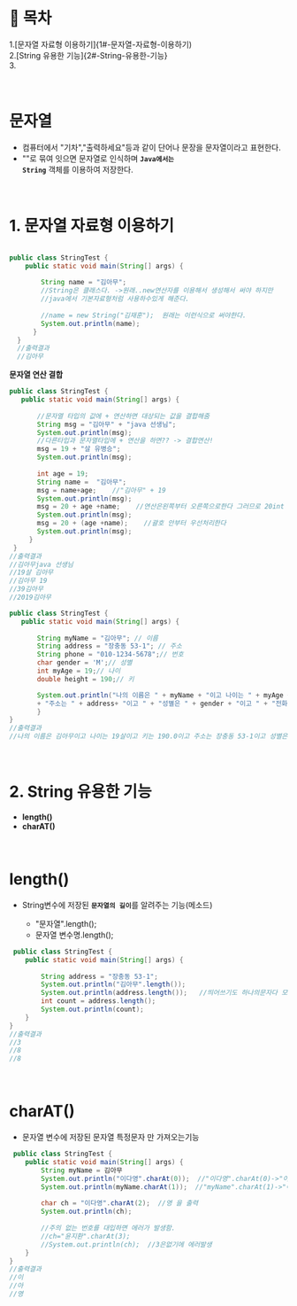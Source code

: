 # 🔖 목차

1.[문자열 자료형 이용하기]{1#-문자열-자료형-이용하기) </br>
2.[String  유용한 기능]{2#-String-유용한-기능} </br>
3.

<br/>

# 문자열
  - 컴퓨터에서 "기차","출력하세요"등과 같이 단어나 문장을 문자열이라고 표현한다.
  - ""로 묶여 잇으면 문자열로 인식하며  <code><strong>Java에서는 String</code></strong> 객체를 이용하여 저장한다.

<br/>

# 1. 문자열 자료형 이용하기

```java

public class StringTest {
	public static void main(String[] args) {
	
		String name = "김아무";    
		//String은 클래스다. ->원래..new연산자를 이용해서 생성해서 써야 하지만
		//java에서 기본자료형처럼 사용하수있게 해준다.
    
		//name = new String("김재훈");  원래는 이런식으로 써야한다.
		System.out.println(name);
      }
  }
  //출력결과
  //김아무
  ```
 
 **문자열 연산 결합**
 ```java
 public class StringTest {
	public static void main(String[] args) {
	
		//문자열 타입의 값에 + 연산하면 대상되는 값을 결합해줌
		String msg = "김아무" + "java 선생님";
		System.out.println(msg);
		//다른타입과 문자열타입에 + 연산을 하면?? -> 결합연산!
		msg = 19 + "살 유병승";
		System.out.println(msg);
		
		int age = 19;
		String name =  "김아무";
		msg = name+age;    //"김아무" + 19
		System.out.println(msg);
		msg = 20 + age +name;    //연산은왼쪽부터 오른쪽으로한다 그러므로 20int age int 인트들이더해지고 문자열이더해진다.
		System.out.println(msg);
		msg = 20 + (age +name);    //괄호 안부터 우선처리한다 
		System.out.println(msg);
      }
  }
 //출력결과
 //김아무java 선생님
 //19살 김아무
 //김아무 19
 //39김아무
 //2019김아무
 ```
 ```java
 public class StringTest {
	public static void main(String[] args) {
	
		String myName = "김아무"; // 이름
		String address = "장충동 53-1"; // 주소
		String phone = "010-1234-5678";// 번호
		char gender = 'M';// 성별
		int myAge = 19;// 나이
		double height = 190;// 키

		System.out.println("나의 이름은 " + myName + "이고 나이는 " + myAge + "살이고 " + "키는 " + height + "이고 "
		+ "주소는 " + address+ "이고 " + "성별은 " + gender + "이고 " + "전화번호는 " + phone + "이다.");
		}
}
//출력결과
//나의 이름은 김아무이고 나이는 19살이고 키는 190.0이고 주소는 장충동 53-1이고 성별은 M이고 전화번호는 010-1234-5678이다.
```
</br>

# 2. String  유용한 기능

- **length()**
- **charAT()**

</br>

# length()
- String변수에 저장된 <code><strong>문자열의 길이</code></strong>를 알려주는 기능(메소드)

	- "문자열".length();
	- 문자열 변수명.length();

```java
 public class StringTest {
	public static void main(String[] args) {
		
		String address = "장충동 53-1";
		System.out.println("김아무".length());
		System.out.println(address.length());   //띄어쓰기도 하나의문자다 모두포함한다.
		int count = address.length();
		System.out.println(count);
	}
}
//출력결과
//3
//8
//8
```
</br>

# charAT()
- 문자열 변수에 저장된 문자열 특정문자 만 가져오는기능

```java
 public class StringTest {
	public static void main(String[] args) {
		String myName = 김아무
		System.out.println("이다영".charAt(0));  //"이다영".charAt(0)->"이"를출력한다.
		System.out.println(myName.charAt(1));  //"myName".charAt(1)->"아"를출력한다.
		
		char ch = "이다영".charAt(2);  //영 을 출력
		System.out.println(ch);
		
		//주의 없는 번호를 대입하면 에러가 발생함.
		//ch="윤지환".charAt(3);
		//System.out.println(ch);  //3은없기에 에러발생
	}
}
//출력결과
//이
//아
//영
```

	
	
	

  
  
